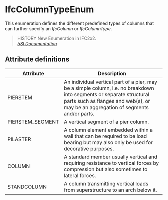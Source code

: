 IfcColumnTypeEnum
=================
This enumeration defines the different predefined types of columns that can
further specify an _IfcColumn_ or _IfcColumnType_.  
  
> HISTORY  New Enumeration in IFC2x2.  
[ _bSI
Documentation_](https://standards.buildingsmart.org/IFC/DEV/IFC4_2/FINAL/HTML/schema/ifcsharedbldgelements/lexical/ifccolumntypeenum.htm)


Attribute definitions
---------------------
| Attribute        | Description                                                                                                                                                                                                |
|------------------|------------------------------------------------------------------------------------------------------------------------------------------------------------------------------------------------------------|
| PIERSTEM         | An individual vertical part of a pier, may be a simple column, i.e. no breakdown into segments or separate structural parts such as flanges and web(s), or may be an aggregation of segments and/or parts. |
| PIERSTEM_SEGMENT | A vertical segment of a pier column.                                                                                                                                                                       |
| PILASTER         | A column element embedded within a wall that can be required to be load bearing but may also only be used for decorative purposes.                                                                         |
| COLUMN           | A standard member usually vertical and requiring resistance to vertical forces by compression but also sometimes to lateral forces.                                                                        |
| STANDCOLUMN      | A column transmitting vertical loads from superstructure to an arch below it.                                                                                                                              |

